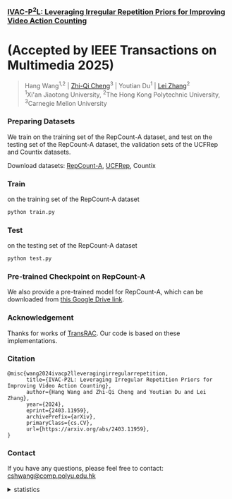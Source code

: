 ### [IVAC-P<sup>2</sup>L: Leveraging Irregular Repetition Priors for Improving Video Action Counting](https://arxiv.org/pdf/2403.11959.pdf)
# (Accepted by IEEE Transactions on Multimedia 2025)
> Hang Wang<sup>1,2</sup> | 
[Zhi-Qi Cheng](https://github.com/zhiqicheng)<sup>3</sup> |
Youtian Du<sup>1</sup> |
[Lei Zhang](https://www4.comp.polyu.edu.hk/~cslzhang/)<sup>2</sup> <br>
<sup>1</sup>Xi'an Jiaotong University, <sup>2</sup>The Hong Kong Polytechnic University, <sup>3</sup>Carnegie Mellon University <br>


### Preparing Datasets
We train on the training set of the RepCount-A dataset, and test on the testing set of the RepCount-A dataset, the validation sets of the UCFRep and Countix datasets.

Download datasets: [RepCount-A](https://svip-lab.github.io/dataset/RepCount_dataset.html), [UCFRep](https://www.crcv.ucf.edu/data/UCF101.php), Countix

### Train

on the training set of the RepCount-A dataset
```bash
python train.py
```

### Test

on the testing set of the RepCount-A dataset
```bash
python test.py
```

### Pre-trained Checkpoint on RepCount-A

We also provide a pre-trained model for RepCount-A, which can be downloaded from [this Google Drive link](https://drive.google.com/file/d/1gFUhs-Kjacpy6wMxvIi0B4VnVlAlxnhP/view?usp=sharing).

### Acknowledgement

Thanks for works of [TransRAC](https://github.com/SvipRepetitionCounting/TransRAC). Our code is based on these implementations.


### Citation 
```
@misc{wang2024ivacp2lleveragingirregularrepetition,
      title={IVAC-P2L: Leveraging Irregular Repetition Priors for Improving Video Action Counting}, 
      author={Hang Wang and Zhi-Qi Cheng and Youtian Du and Lei Zhang},
      year={2024},
      eprint={2403.11959},
      archivePrefix={arXiv},
      primaryClass={cs.CV},
      url={https://arxiv.org/abs/2403.11959}, 
}
```


### Contact
If you have any questions, please feel free to contact: cshwang@comp.polyu.edu.hk


<details>
<summary>statistics</summary>

<a href="https://info.flagcounter.com/aecG"><img src="https://s01.flagcounter.com/mini/aecG/bg_FFFFFF/txt_000000/border_CCCCCC/flags_0/" alt="Flag Counter" border="0"></a>

</details>

